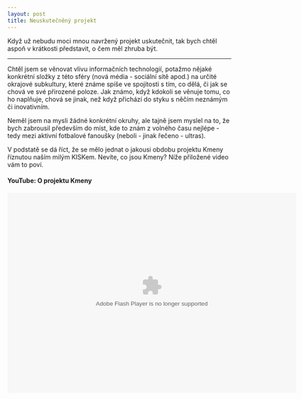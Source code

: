 ```yaml
---
layout: post
title: Neuskutečněný projekt
---
```


Když už nebudu moci mnou navržený projekt uskutečnit, tak bych chtěl aspoň v krátkosti představit, o čem měl zhruba být.

---

Chtěl jsem se věnovat vlivu informačních technologií, potažmo nějaké konkrétní složky z této sféry (nová média - sociální sítě apod.) na určité okrajové subkultury, které známe spíše ve spojitosti s tím, co dělá, či jak se chová ve své přirozené poloze. Jak známo, když kdokoli se věnuje tomu, co ho naplňuje, chová se jinak, než když přichází do styku s něčím neznámým či inovativním.

Neměl jsem na mysli žádné konkrétní okruhy, ale tajně jsem myslel na to, že bych zabrousil především do míst, kde to znám z volného času nejlépe - tedy mezi aktivní fotbalové fanoušky (neboli - jinak řečeno - ultras).

V podstatě se dá říct, že se mělo jednat o jakousi obdobu projektu Kmeny říznutou naším milým KISKem. Nevíte, co jsou Kmeny? Níže přiložené video vám to poví.

<div class="dokument">
        <h4>YouTube: O projektu Kmeny</h4>
        <object type="application/x-shockwave-flash" style="width:650px; height:450px;" data="https://youtu.be/baAZtif89ZI">
            <param name="movie" value="https://youtu.be/baAZtif89ZI">
            <param name="allowFullScreen" value="true" />
            <param name="allowscriptaccess" value="always" />
        </object>
    </div>
